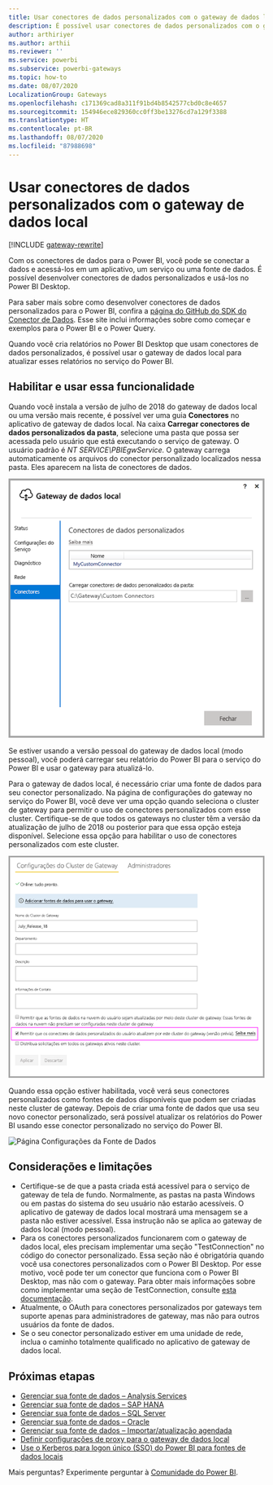 ```yaml
---
title: Usar conectores de dados personalizados com o gateway de dados local
description: É possível usar conectores de dados personalizados com o gateway de dados local.
author: arthiriyer
ms.author: arthii
ms.reviewer: ''
ms.service: powerbi
ms.subservice: powerbi-gateways
ms.topic: how-to
ms.date: 08/07/2020
LocalizationGroup: Gateways
ms.openlocfilehash: c171369cad8a311f91bd4b8542577cbd0c8e4657
ms.sourcegitcommit: 154946ece829360cc0ff3be13276cd7a129f3388
ms.translationtype: HT
ms.contentlocale: pt-BR
ms.lasthandoff: 08/07/2020
ms.locfileid: "87988698"
---
```

# <a name="use-custom-data-connectors-with-the-on-premises-data-gateway"></a>Usar conectores de dados personalizados com o gateway de dados local

[!INCLUDE [gateway-rewrite](../includes/gateway-rewrite.md)]

Com os conectores de dados para o Power BI, você pode se conectar a dados e acessá-los em um aplicativo, um serviço ou uma fonte de dados. É possível desenvolver conectores de dados personalizados e usá-los no Power BI Desktop.

Para saber mais sobre como desenvolver conectores de dados personalizados para o Power BI, confira a [página do GitHub do SDK do Conector de Dados](https://aka.ms/dataconnectors). Esse site inclui informações sobre como começar e exemplos para o Power BI e o Power Query.

Quando você cria relatórios no Power BI Desktop que usam conectores de dados personalizados, é possível usar o gateway de dados local para atualizar esses relatórios no serviço do Power BI.

## <a name="enable-and-use-this-capability"></a>Habilitar e usar essa funcionalidade

Quando você instala a versão de julho de 2018 do gateway de dados local ou uma versão mais recente, é possível ver uma guia **Conectores** no aplicativo de gateway de dados local. Na caixa **Carregar conectores de dados personalizados da pasta**, selecione uma pasta que possa ser acessada pelo usuário que está executando o serviço de gateway. O usuário padrão é *NT SERVICE\PBIEgwService.* O gateway carrega automaticamente os arquivos do conector personalizado localizados nessa pasta. Eles aparecem na lista de conectores de dados.

![Conectores de dados personalizados](media/service-gateway-custom-connectors/gateway-onprem-customconnector1.png)

Se estiver usando a versão pessoal do gateway de dados local (modo pessoal), você poderá carregar seu relatório do Power BI para o serviço do Power BI e usar o gateway para atualizá-lo.

Para o gateway de dados local, é necessário criar uma fonte de dados para seu conector personalizado. Na página de configurações do gateway no serviço do Power BI, você deve ver uma opção quando seleciona o cluster de gateway para permitir o uso de conectores personalizados com esse cluster. Certifique-se de que todos os gateways no cluster têm a versão da atualização de julho de 2018 ou posterior para que essa opção esteja disponível. Selecione essa opção para habilitar o uso de conectores personalizados com este cluster.

![Página Configurações do Cluster de Gateway](media/service-gateway-custom-connectors/gateway-onprem-customconnector2.png)

Quando essa opção estiver habilitada, você verá seus conectores personalizados como fontes de dados disponíveis que podem ser criadas neste cluster de gateway. Depois de criar uma fonte de dados que usa seu novo conector personalizado, será possível atualizar os relatórios do Power BI usando esse conector personalizado no serviço do Power BI.

![Página Configurações da Fonte de Dados](media/service-gateway-custom-connectors/gateway-onprem-customconnector3.png)

## <a name="considerations-and-limitations"></a>Considerações e limitações

* Certifique-se de que a pasta criada está acessível para o serviço de gateway de tela de fundo. Normalmente, as pastas na pasta Windows ou em pastas do sistema do seu usuário não estarão acessíveis. O aplicativo de gateway de dados local mostrará uma mensagem se a pasta não estiver acessível. Essa instrução não se aplica ao gateway de dados local (modo pessoal).
* Para os conectores personalizados funcionarem com o gateway de dados local, eles precisam implementar uma seção "TestConnection" no código do conector personalizado. Essa seção não é obrigatória quando você usa conectores personalizados com o Power BI Desktop. Por esse motivo, você pode ter um conector que funciona com o Power BI Desktop, mas não com o gateway. Para obter mais informações sobre como implementar uma seção de TestConnection, consulte [esta documentação](https://github.com/Microsoft/DataConnectors/blob/master/docs/m-extensions.md#implementing-testconnection-for-gateway-support).
* Atualmente, o OAuth para conectores personalizados por gateways tem suporte apenas para administradores de gateway, mas não para outros usuários da fonte de dados.
* Se o seu conector personalizado estiver em uma unidade de rede, inclua o caminho totalmente qualificado no aplicativo de gateway de dados local.

## <a name="next-steps"></a>Próximas etapas

* [Gerenciar sua fonte de dados – Analysis Services](service-gateway-enterprise-manage-ssas.md)  
* [Gerenciar sua fonte de dados – SAP HANA](service-gateway-enterprise-manage-sap.md)  
* [Gerenciar sua fonte de dados – SQL Server](service-gateway-enterprise-manage-sql.md)  
* [Gerenciar sua fonte de dados – Oracle](service-gateway-onprem-manage-oracle.md)  
* [Gerenciar sua fonte de dados – Importar/atualização agendada](service-gateway-enterprise-manage-scheduled-refresh.md)
* [Definir configurações de proxy para o gateway de dados local](/data-integration/gateway/service-gateway-proxy)
* [Use o Kerberos para logon único (SSO) do Power BI para fontes de dados locais](service-gateway-sso-kerberos.md)  

Mais perguntas? Experimente perguntar à [Comunidade do Power BI](https://community.powerbi.com/).
